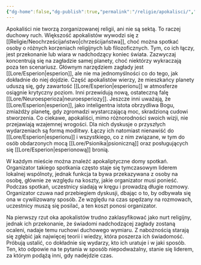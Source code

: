 ```yaml
---
{"dg-home":false,"dg-publish":true,"permalink":"/religie/apokalisci/","dgPassFrontmatter":true}
---
```


Apokaliści nie tworzą zorganizowanej religii, ani nie są sektą. To raczej duchowy ruch. Większość apokalistów wywodzi się z [[Religie/Neochrześcijaństwo\|chrześcijaństwa]], choć można spotkać osoby o różnych korzeniach religijnych lub filozoficznych. Tym, co ich łączy, jest przekonanie lub wiara w nadchodzący koniec świata. Zazwyczaj koncentrują się na zagładzie samej planety, choć niektórzy wykraczają poza ten scenariusz. Głównym narzędziem zagłady jest [[Lore/Esperion\|esperion]], ale nie ma jednomyślności co do tego, jak dokładnie do niej dojdzie. Część apokalistów wierzy, że mieszkańcy planety uduszą się, gdy zawartość [[Lore/Esperion\|esperionu]] w atmosferze osiągnie krytyczny poziom. Inni przewidują nową, ostateczną falę [[Lore/Neuroesperioza\|neuroesperiozy]]. Jeszcze inni uważają, że [[Lore/Esperion\|esperion]], jako inteligentna istota obrzydliwa Bogu, zmiażdży planetę, gdy zgromadzi wystarczającą moc, skradzioną cudowi stworzenia. Co ciekawe, apokaliści, mimo różnorodności swoich wizji, nie przejawiają wzajemnej wrogości. Dla nich dyskusje o przyszłych wydarzeniach są formą modlitwy. Łączy ich natomiast nienawiść do [[Lore/Esperion\|esperionu]] i wszystkiego, co z nim związane, w tym do osób obdarzonych mocą [[Lore/Psionika\|psioniczną]] oraz posługujących się [[Lore/Esperion\|esperionową]] bronią.

W każdym mieście można znaleźć apokaliptyczne domy spotkań. Organizator takiego spotkania często staje się tymczasowym liderem lokalnej wspólnoty, jednak funkcja ta bywa przekazywana z osoby na osobę, głównie ze względu na koszty, jakie organizator musi ponieść. Podczas spotkań, uczestnicy siadają w kręgu i prowadzą długie rozmowy. Organizator czuwa nad przebiegiem dyskusji, dbając o to, by odbywała się ona w cywilizowany sposób. Ze względu na czas spędzany na rozmowach, uczestnicy muszą się posilać, a ten koszt ponosi organizator.

Na pierwszy rzut oka apokalistów trudno zaklasyfikować jako nurt religijny, jednak ich przekonanie, że świadomi nadchodzącej zagłady zostaną ocaleni, nadaje temu ruchowi duchowego wymiaru. Z nabożnością starają się zgłębić jak najwięcej teorii i wiedzy, która poszerza ich świadomość. Próbują ustalić, co dokładnie się wydarzy, kto ich uratuje i w jaki sposób. Ten, kto odpowie na te pytania w sposób niepodważalny, stanie się liderem, za którym podążą inni, gdy nadejdzie czas.